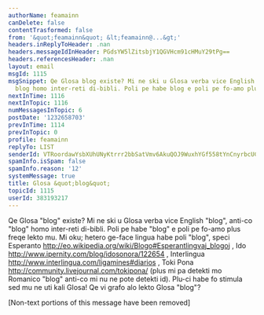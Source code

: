 ```yaml
---
authorName: feamainn
canDelete: false
contentTrasformed: false
from: '&quot;feamainn&quot; &lt;feamainn@...&gt;'
headers.inReplyToHeader: .nan
headers.messageIdInHeader: PGdsYW5lZitsbjY1QGVHcm91cHMuY29tPg==
headers.referencesHeader: .nan
layout: email
msgId: 1115
msgSnippet: Qe Glosa blog existe? Mi ne ski u Glosa verba vice English blog , anti-co
  blog homo inter-reti di-bibli. Poli pe habe blog e poli pe fo-amo plus freqe
nextInTime: 1116
nextInTopic: 1116
numMessagesInTopic: 6
postDate: '1232658703'
prevInTime: 1114
prevInTopic: 0
profile: feamainn
replyTo: LIST
senderId: VTRoordawYsbXUhUNyKtrrr2bbSatVmv6AkuQOJ9WuxhYGf558tYnCnyrbcUCWyPZhYSs46gnbcR3tvfNw96jKM6C8yYwQ
spamInfo.isSpam: false
spamInfo.reason: '12'
systemMessage: true
title: Glosa &quot;blog&quot;
topicId: 1115
userId: 383193217
---
```


Qe Glosa "blog" existe? Mi ne ski u Glosa verba vice English "blog",
anti-co "blog" homo inter-reti di-bibli. Poli pe habe "blog" e poli pe
fo-amo plus freqe lekto mu. Mi oku; hetero ge-face lingua habe poli
"blog", speci Esperanto
<http://eo.wikipedia.org/wiki/Blogo#Esperantlingvaj_blogoj> , Ido
<http://www.ipernity.com/blog/idosonora/122654> , Interlingua
<http://www.interlingua.com/ligamines#diarios> , Toki Pona
<http://community.livejournal.com/tokipona/>  (plus mi pa detekti mo
Romanico "blog" anti-co mi nu ne pote detekti id). Plu-ci habe fo
stimula sed mu ne uti kali Glosa! Qe vi grafo alo lekto Glosa "blog"?


[Non-text portions of this message have been removed]


